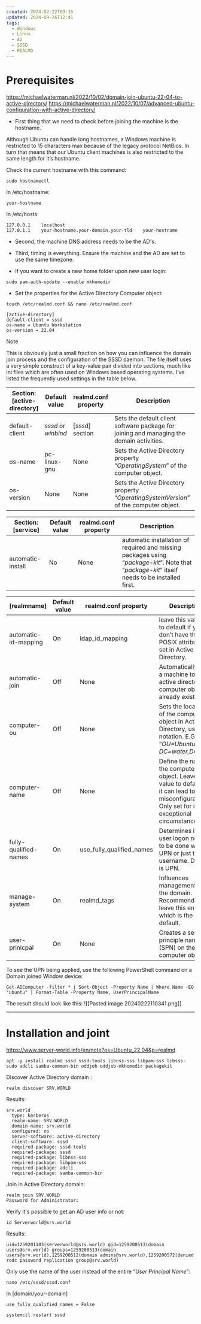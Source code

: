 ```yaml
---
created: 2024-02-22T09:35
updated: 2024-09-26T12:41
tags:
  - Windows
  - Linux
  - AD
  - SSSD
  - REALMD
---
```

# Prerequisites
https://michaelwaterman.nl/2022/10/02/domain-join-ubuntu-22-04-to-active-directory/
https://michaelwaterman.nl/2022/10/07/advanced-ubuntu-configuration-with-active-directory/

- First thing that we need to check before joining the machine is the hostname.

Although Ubuntu can handle long hostnames, a Windows machine is restricted to 15 characters max because of the legacy protocol NetBios. 
In turn that means that our Ubuntu client machines is also restricted to the same length for it’s hostname. 

Check the current hostname with this command:
```
sudo hostnamectl
```

In /etc/hostname:
```
your-hostname
```

In /etc/hosts:
```
127.0.0.1    localhost
127.0.1.1    your-hostname.your-domain.your-tld    your-hostname
```

- Second, the machine DNS address needs to be the AD's. 
- Third, timing is everything. Ensure the machine and the AD are set to use the same timezone.

- If you want to create a new home folder upon new user login:
```
sudo pam-auth-update --enable mkhomedir
```

- Set the properties for the Active Directory Computer object:
```
touch /etc/realmd.conf && nano /etc/realmd.conf
```

```
[active-directory]
default-client = sssd
os-name = Ubuntu Workstation
os-version = 22.04
```

> [!NOTE]
> This is obviously just a small fraction on how you can influence the domain join process and the configuration of the SSSD daemon. The file itself uses a very simple construct of a key-value pair divided into sections, much like ini files which are often used on Windows based operating systems. I’ve listed the frequently used settings in the table below.

|Section:  <br>[active-directory]|Default value|realmd.conf property|Description|
|---|---|---|---|
|default-client|_sssd_ or _winbind_|[sssd] section|Sets the default client software package for joining and managing the domain activities.|
|os-name|pc-linux-gnu|None|Sets the Active Directory property “_OperatingSystem_” of the computer object.|
|os-version|None|None|Sets the Active Directory property “_OperatingSystemVersion_” of the computer object.|

|Section: [service]|Default value|realmd.conf property|Description|
|---|---|---|---|
|automatic-install|No|None|automatic installation of required and missing packages using “_package-kit_“. Note that “_package-kit_” itself needs to be installed first.|

| [realmname]           | Default value | realmd.conf property      | Description                                                                                                                                         |
| --------------------- | ------------- | ------------------------- | --------------------------------------------------------------------------------------------------------------------------------------------------- |
| automatic-id-mapping  | On            | ldap_id_mapping           | leave this value set to default if you don’t have the POSIX attributes set in Active Directory.                                                     |
| automatic-join        | Off           | None                      | Automatically joins a machine to active directory if a computer object already exists.                                                              |
| computer-ou           | Off           | None                      | Sets the location of the computer object in Active Directory, use DN notation. E.G. “_OU=Ubuntu,_  <br>_DC=water,DC=lab_“                           |
| computer-name         | Off           | None                      | Define the name of the computer object. Leave this value to default as it can lead to misconfigurations. Only set for in exceptional circumstances. |
| fully-qualified-names | On            | use_fully_qualified_names | Determines if a user logon needs to be done with the UPN or just the username. Default is UPN.                                                      |
| manage-system         | On            | realmd_tags               | Influences management from the domain. Recommended to leave this enabled, which is the default.                                                     |
| user-prinicpal        | On            | None                      | Creates a service principle name (SPN) on the computer object                                                                                       |

To see the UPN being applied, use the following PowerShell command on a Domain joined Window device:

```
Get-ADComputer -filter * | Sort-Object -Property Name | Where Name -EQ "ubuntu" | Format-Table -Property Name, UserPrincipalName
```

The result should look like this:
![[Pasted image 20240222110341.png]]
___
# Installation and joint
https://www.server-world.info/en/note?os=Ubuntu_22.04&p=realmd

```
apt -y install realmd sssd sssd-tools libnss-sss libpam-sss libsss-sudo adcli samba-common-bin oddjob oddjob-mkhomedir packagekit
```

Discover Active Directory domain :
```
realm discover SRV.WORLD
```

Results:
```
srv.world
  type: kerberos
  realm-name: SRV.WORLD
  domain-name: srv.world
  configured: no
  server-software: active-directory
  client-software: sssd
  required-package: sssd-tools
  required-package: sssd
  required-package: libnss-sss
  required-package: libpam-sss
  required-package: adcli
  required-package: samba-common-bin
```

Join in Active Directory domain:
```shell
realm join SRV.WORLD
Password for Administrator:  
```

Verify it's possible to get an AD user info or not:
```shell
id Serverworld@srv.world
```

Results:
```
uid=1259201103(serverworld@srv.world) gid=1259200513(domain users@srv.world) groups=1259200513(domain users@srv.world),1259200512(domain admins@srv.world),1259200572(denied rodc password replication group@srv.world)
```

Only use the name of the user instead of the entire “_User Principal Name_”:
```shell
nano /etc/sssd/sssd.conf
```

In [domain/your-domain]
```shell
use_fully_qualified_names = False
```

```shell
systemctl restart sssd
```

